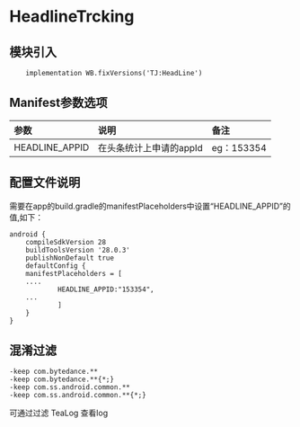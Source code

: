 # HeadlineTrcking

## 模块引入

```text
    implementation WB.fixVersions('TJ:HeadLine')
```

## Manifest参数选项

| 参数 | 说明 | 备注 |
| :--- | :--- | :--- |
| HEADLINE\_APPID | 在头条统计上申请的appId | eg：153354 |

## 配置文件说明

需要在app的build.gradle的manifestPlaceholders中设置“HEADLINE\_APPID”的值,如下：

```text
android {
    compileSdkVersion 28
    buildToolsVersion '28.0.3'
    publishNonDefault true
    defaultConfig {
    manifestPlaceholders = [
    ....
            HEADLINE_APPID:"153354",
    ...
            ]
    }
}
```

## 混淆过滤

```text
-keep com.bytedance.**
-keep com.bytedance.**{*;}
-keep com.ss.android.common.**
-keep com.ss.android.common.**{*;}
```

可通过过滤 TeaLog 查看log

